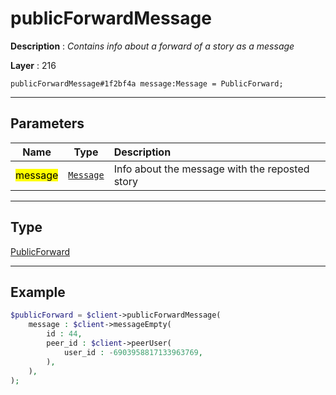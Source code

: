 # publicForwardMessage

**Description** : *Contains info about a forward of a story as a message*

**Layer** : 216

```tl
publicForwardMessage#1f2bf4a message:Message = PublicForward;
```

---

## Parameters

| Name | Type | Description |
| :---: | :---: | :--- |
| <mark>message</mark> | [`Message`](type/Message) | Info about the message with the reposted story |

---

## Type

[PublicForward](type/PublicForward)

---

## Example

```php
$publicForward = $client->publicForwardMessage(
	message : $client->messageEmpty(
		id : 44,
		peer_id : $client->peerUser(
			user_id : -6903958817133963769,
		),
	),
);
```